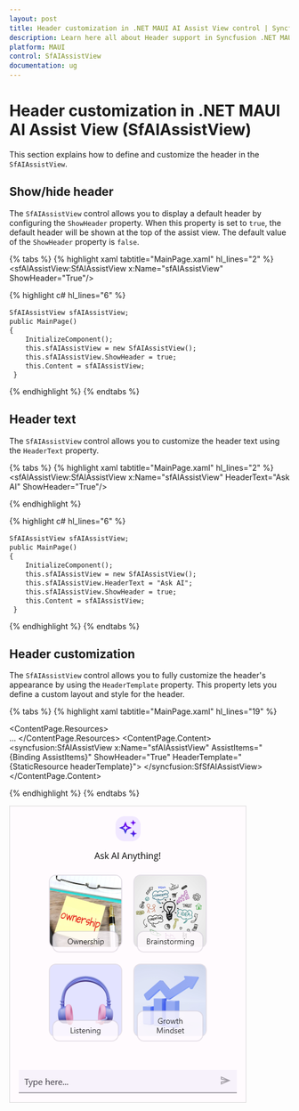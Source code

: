 ```yaml
---
layout: post
title: Header customization in .NET MAUI AI Assist View control | Syncfusion
description: Learn here all about Header support in Syncfusion .NET MAUI AI Assist View (SfAIAssistView) control and more.
platform: MAUI
control: SfAIAssistView
documentation: ug
---
```


# Header customization in .NET MAUI AI Assist View (SfAIAssistView)

This section explains how to define and customize the header in the `SfAIAssistView`.

## Show/hide header

The `SfAIAssistView` control allows you to display a default header by configuring the `ShowHeader` property. When this property is set to `true`, the default header will be shown at the top of the assist view. The default value of the `ShowHeader` property is `false`.

{% tabs %}
{% highlight xaml tabtitle="MainPage.xaml" hl_lines="2" %}
         <sfAIAssistView:SfAIAssistView x:Name="sfAIAssistView"
                                        ShowHeader="True"/>  

{% highlight c# hl_lines="6" %} 

    SfAIAssistView sfAIAssistView; 
    public MainPage() 
    { 
        InitializeComponent(); 
        this.sfAIAssistView = new SfAIAssistView();
        this.sfAIAssistView.ShowHeader = true;
        this.Content = sfAIAssistView; 
     } 

{% endhighlight %}
{% endtabs %}


## Header text

The `SfAIAssistView` control allows you to customize the header text using the `HeaderText` property.

{% tabs %}
{% highlight xaml tabtitle="MainPage.xaml" hl_lines="2" %}
         <sfAIAssistView:SfAIAssistView x:Name="sfAIAssistView"
                                        HeaderText="Ask AI"
                                        ShowHeader="True"/>  

{% endhighlight %} 

{% highlight c# hl_lines="6" %} 

    SfAIAssistView sfAIAssistView; 
    public MainPage() 
    { 
        InitializeComponent(); 
        this.sfAIAssistView = new SfAIAssistView();
        this.sfAIAssistView.HeaderText = "Ask AI";
        this.sfAIAssistView.ShowHeader = true;
        this.Content = sfAIAssistView; 
     } 

{% endhighlight %}
{% endtabs %}

## Header customization

The `SfAIAssistView` control allows you to fully customize the header's appearance by using the `HeaderTemplate` property. This property lets you define a custom layout and style for the header.

{% tabs %}
{% highlight xaml tabtitle="MainPage.xaml" hl_lines="19" %}

 <ContentPage.Resources>
        <ResourceDictionary>
            <DataTemplate x:Key="headerTemplate">
                <Grid RowDefinitions="45,30,Auto" RowSpacing="10" Padding="0,18,0,0">
                    <Image  Source="aiassistview.png" HorizontalOptions="Center"/>                 
                    <Label Padding="0,5,0,0" Text="Ask AI Anything!" HorizontalOptions="Center" Grid.Row="1" FontSize="16"/>
                    <FlexLayout x:Name="headerlayout"
                                BindableLayout.ItemsSource="{Binding HeaderInfoCollection}">
                        ...
                    </FlexLayout>
                </Grid>
            </DataTemplate>
        </ResourceDictionary>
    </ContentPage.Resources>
<ContentPage.Content>
      <syncfusion:SfAIAssistView x:Name="sfAIAssistView"
                                 AssistItems="{Binding AssistItems}"
                                 ShowHeader="True"
                                 HeaderTemplate="{StaticResource headerTemplate}">
      </syncfusion:SfSfAIAssistView>
</ContentPage.Content>

{% endhighlight %}
{% endtabs %}

![Header View customization in .NET MAUI AI Assist View](Images/maui-aiassistview-header-customization.png)
